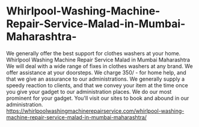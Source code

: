 # Whirlpool-Washing-Machine-Repair-Service-Malad-in-Mumbai-Maharashtra-
We generally offer the best support for clothes washers at your home. Whirlpool Washing Machine Repair Service Malad in Mumbai Maharashtra We will deal with a wide range of fixes in clothes washers at any brand. We offer assistance at your doorsteps. We charge 350/ - for home help, and that we give an assurance to our administrations. We generally supply a speedy reaction to clients, and that we convey your item at the time once you give your gadget to our administration places. We do our most prominent for your gadget. You'll visit our sites to book and abound in our administration. https://whirlpoolwashingmachinerepairservice.com/whirlpool-washing-machine-repair-service-malad-in-mumbai-maharashtra/
